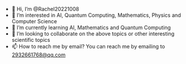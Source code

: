 - 👋 Hi, I’m @Rachel20221008
- 👀 I’m interested in AI, Quantum Computing, Mathematics, Physics and Computer Science
- 🌱 I’m currently learning AI, Mathematics and Quantum Computing
- 💞️ I’m looking to collaborate on the above topics or other interesting scientific topics
- 📫 How to reach me by email? You can reach me by emailing to 2932661768@qq.com

<!---
Rachel20221008/Rachel20221008 is a ✨ special ✨ repository because its `README.md` (this file) appears on your GitHub profile.
You can click the Preview link to take a look at your changes.
--->
